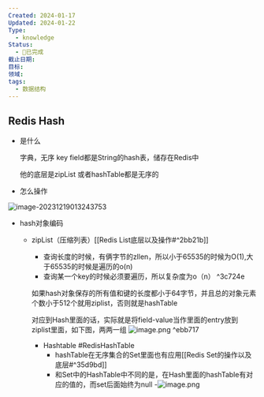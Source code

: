 ```yaml
---
Created: 2024-01-17
Updated: 2024-01-22
Type:
  - knowledge
Status:
  - 🎃已完成
截止日期: 
目标: 
领域: 
tags:
  - 数据结构
---
```

## Redis Hash

- 是什么

  字典，无序
  key field都是String的hash表，储存在Redis中

  他的底层是zipList 或者hashTable都是无序的

- 怎么操作

![image-20231219013243753](D:\\study\img\image-20231219013243753.png)

- hash对象编码

  - zipList（压缩列表）[[Redis List底层以及操作#^2bb21b]] 	
	  - 查询长度的时候，有俩字节的zllen，所以小于65535的时候为O(1),大于65535的时候是遍历的o(n)
	  - 查询某一个key的时候必须要遍历，所以复杂度为o（n） ^3c724e

    如果hash对象保存的所有值和键的长度都小于64字节，并且总的对象元素个数小于512个就用ziplist，否则就是hashTable

	对应到Hash里面的话，实际就是将field-value当作里面的entry放到ziplist里面，如下图，两两一组
	![image.png](https://obsidian-pic-1317906728.cos.ap-nanjing.myqcloud.com/obsidian/20240106171015.png) ^ebb717
	  - Hashtable
	#RedisHashTable 
		  - hashTable在无序集合的Set里面也有应用[[Redis Set的操作以及底层#^35d9bd]]
		  - 和Set中的HashTable中不同的是，在Hash里面的hashTable有对应的值的，而set后面始终为null
			  -![image.png](https://obsidian-pic-1317906728.cos.ap-nanjing.myqcloud.com/obsidian/20240106171735.png)
	
	